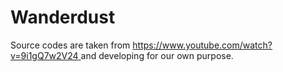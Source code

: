# Wanderdust

Source codes are taken from [https://www.youtube.com/watch?v=9i1gQ7w2V24 ](https://github.com/amigoscode/full-stack-professional) and developing for our own purpose.
